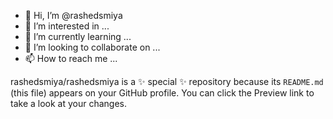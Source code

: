 - 👋 Hi, I’m @rashedsmiya
- 👀 I’m interested in ...
- 🌱 I’m currently learning ...
- 💞️ I’m looking to collaborate on ...
- 📫 How to reach me ...


rashedsmiya/rashedsmiya is a ✨ special ✨ repository because its `README.md` (this file) appears on your GitHub profile.
You can click the Preview link to take a look at your changes.

